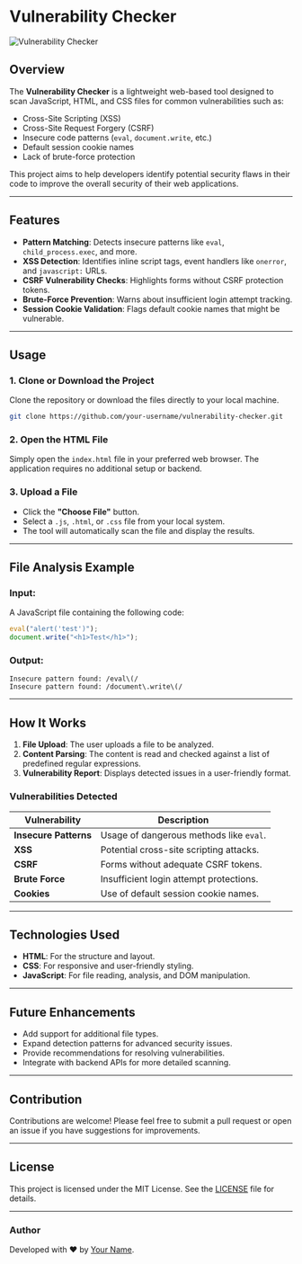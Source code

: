 
# Vulnerability Checker

![Vulnerability Checker](https://img.shields.io/badge/security-checker-blue?style=flat-square)

## Overview

The **Vulnerability Checker** is a lightweight web-based tool designed to scan JavaScript, HTML, and CSS files for common vulnerabilities such as:

- Cross-Site Scripting (XSS)
- Cross-Site Request Forgery (CSRF)
- Insecure code patterns (`eval`, `document.write`, etc.)
- Default session cookie names
- Lack of brute-force protection

This project aims to help developers identify potential security flaws in their code to improve the overall security of their web applications.

---

## Features

- **Pattern Matching**: Detects insecure patterns like `eval`, `child_process.exec`, and more.
- **XSS Detection**: Identifies inline script tags, event handlers like `onerror`, and `javascript:` URLs.
- **CSRF Vulnerability Checks**: Highlights forms without CSRF protection tokens.
- **Brute-Force Prevention**: Warns about insufficient login attempt tracking.
- **Session Cookie Validation**: Flags default cookie names that might be vulnerable.

---

## Usage

### 1. Clone or Download the Project
Clone the repository or download the files directly to your local machine.

```bash
git clone https://github.com/your-username/vulnerability-checker.git
```

### 2. Open the HTML File
Simply open the `index.html` file in your preferred web browser. The application requires no additional setup or backend.

### 3. Upload a File
- Click the **"Choose File"** button.
- Select a `.js`, `.html`, or `.css` file from your local system.
- The tool will automatically scan the file and display the results.

---

## File Analysis Example

### Input:
A JavaScript file containing the following code:
```javascript
eval("alert('test')");
document.write("<h1>Test</h1>");
```

### Output:
```plaintext
Insecure pattern found: /eval\(/
Insecure pattern found: /document\.write\(/
```

---

## How It Works

1. **File Upload**: The user uploads a file to be analyzed.
2. **Content Parsing**: The content is read and checked against a list of predefined regular expressions.
3. **Vulnerability Report**: Displays detected issues in a user-friendly format.

### Vulnerabilities Detected
| Vulnerability      | Description                                 |
|--------------------|---------------------------------------------|
| **Insecure Patterns** | Usage of dangerous methods like `eval`.    |
| **XSS**            | Potential cross-site scripting attacks.    |
| **CSRF**           | Forms without adequate CSRF tokens.        |
| **Brute Force**    | Insufficient login attempt protections.    |
| **Cookies**        | Use of default session cookie names.       |

---

## Technologies Used

- **HTML**: For the structure and layout.
- **CSS**: For responsive and user-friendly styling.
- **JavaScript**: For file reading, analysis, and DOM manipulation.

---

## Future Enhancements

- Add support for additional file types.
- Expand detection patterns for advanced security issues.
- Provide recommendations for resolving vulnerabilities.
- Integrate with backend APIs for more detailed scanning.

---

## Contribution

Contributions are welcome! Please feel free to submit a pull request or open an issue if you have suggestions for improvements.

---

## License

This project is licensed under the MIT License. See the [LICENSE](LICENSE) file for details.

---

### Author

Developed with ❤️ by [Your Name](https://github.com/your-username). 
